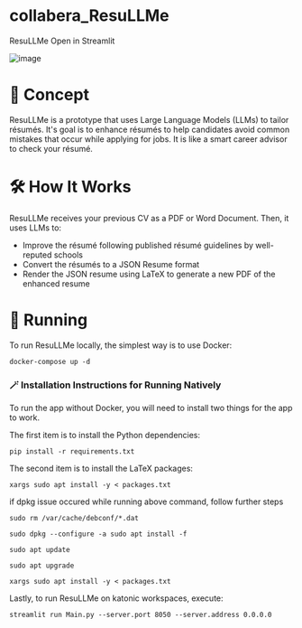 # collabera_ResuLLMe

ResuLLMe Open in Streamlit  

![image](https://github.com/Katonic-ML-Marketplace/collabera_ResuLLMe/assets/124993015/eeae0104-b63d-4aef-bcce-05487ffddb0f)

# 🚀 Concept

ResuLLMe is a prototype that uses Large Language Models (LLMs) to tailor résumés. It's goal is to enhance résumés to help candidates avoid common mistakes that occur while applying for jobs. It is like a smart career advisor to check your résumé.

# 🛠 How It Works
ResuLLMe receives your previous CV as a PDF or Word Document. Then, it uses LLMs to:

- Improve the résumé following published résumé guidelines by well-reputed schools
- Convert the résumés to a JSON Resume format
- Render the JSON resume using LaTeX to generate a new PDF of the enhanced resume
# 🏃 Running

To run ResuLLMe locally, the simplest way is to use Docker:

    docker-compose up -d

### 🪄 Installation Instructions for Running Natively
To run the app without Docker, you will need to install two things for the app to work. 

The first item is to install the Python dependencies:

    pip install -r requirements.txt
The second item is to install the LaTeX packages:

    xargs sudo apt install -y < packages.txt

if dpkg issue occured while running above command, follow further steps

    sudo rm /var/cache/debconf/*.dat

    sudo dpkg --configure -a sudo apt install -f

    sudo apt update

    sudo apt upgrade

    xargs sudo apt install -y < packages.txt
Lastly, to run ResuLLMe on katonic workspaces, execute:

    streamlit run Main.py --server.port 8050 --server.address 0.0.0.0



